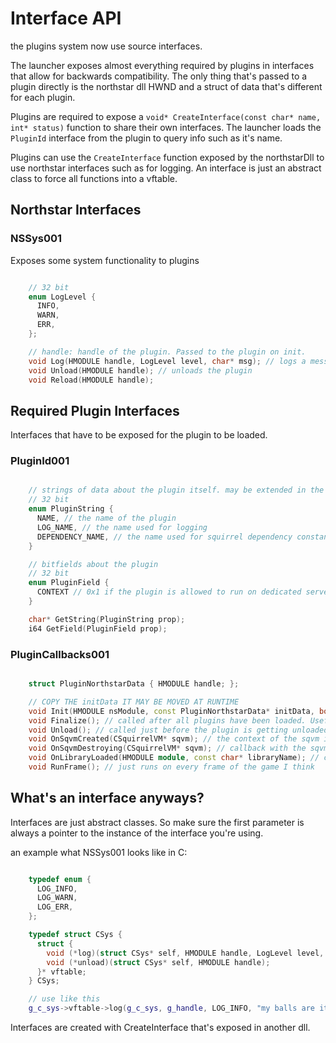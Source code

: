 # Interface API

the plugins system now use source interfaces.

The launcher exposes almost everything required by plugins in interfaces that allow for backwards compatibility.
The only thing that's passed to a plugin directly is the northstar dll HWND and a struct of data that's different for each plugin.

Plugins are required to expose a ``void* CreateInterface(const char* name, int* status)`` function to share their own interfaces.
The launcher loads the ``PluginId`` interface from the plugin to query info such as it's name.

Plugins can use the ``CreateInterface`` function exposed by the northstarDll to use northstar interfaces such as for logging.
An interface is just an abstract class to force all functions into a vftable.

## Northstar Interfaces

### NSSys001

Exposes some system functionality to plugins

```cpp

    // 32 bit
    enum LogLevel {
      INFO,
      WARN,
      ERR,
    };

    // handle: handle of the plugin. Passed to the plugin on init.
    void Log(HMODULE handle, LogLevel level, char* msg); // logs a message with the plugin's log name
    void Unload(HMODULE handle); // unloads the plugin
    void Reload(HMODULE handle);
```

## Required Plugin Interfaces

Interfaces that have to be exposed for the plugin to be loaded.

### PluginId001

```cpp

    // strings of data about the plugin itself. may be extended in the future
    // 32 bit
    enum PluginString {
      NAME, // the name of the plugin
      LOG_NAME, // the name used for logging
      DEPENDENCY_NAME, // the name used for squirrel dependency constants created. The value returned for this has to be a valid squirrel identifier or the plugin will fail to load
    }

    // bitfields about the plugin
    // 32 bit
    enum PluginField {
      CONTEXT // 0x1 if the plugin is allowed to run on dedicated servers and 0x2 if the plugin is allowed to run on clients (is this even needed seems useless to me)
    }

    char* GetString(PluginString prop);
    i64 GetField(PluginField prop);
```

### PluginCallbacks001

```cpp

    struct PluginNorthstarData { HMODULE handle; };

    // COPY THE initData IT MAY BE MOVED AT RUNTIME
    void Init(HMODULE nsModule, const PluginNorthstarData* initData, bool reloaded); // called after the plugin has been validated. The nsmodule allows northstar plugins to work for the ronin client as well (assuming they update their fork lmao)
    void Finalize(); // called after all plugins have been loaded. Useful for dependencies
    void Unload(); // called just before the plugin is getting unloaded
    void OnSqvmCreated(CSquirrelVM* sqvm); // the context of the sqvm is contained in the instance
    void OnSqvmDestroying(CSquirrelVM* sqvm); // callback with the sqvm instance that's about to be destroyed (for UI, CLIENT is destroyed for some reason??)
    void OnLibraryLoaded(HMODULE module, const char* libraryName); // called for any library loaded by the game (for example engine.dll)
    void RunFrame(); // just runs on every frame of the game I think
```

## What's an interface anyways?

Interfaces are just abstract classes. So make sure the first parameter is always a pointer to the instance of the interface you're using.

an example what NSSys001 looks like in C:

```cpp

    typedef enum {
      LOG_INFO,
      LOG_WARN,
      LOG_ERR,
    };

    typedef struct CSys {
      struct {
        void (*log)(struct CSys* self, HMODULE handle, LogLevel level, char* msg);
        void (*unload)(struct CSys* self, HMODULE handle);
      }* vftable;
    } CSys;

    // use like this
    g_c_sys->vftable->log(g_c_sys, g_handle, LOG_INFO, "my balls are itching");
```

Interfaces are created with CreateInterface that's exposed in another dll.